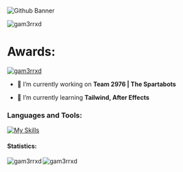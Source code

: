 
![Github Banner](https://github.com/Gam3rrXD/Gam3rrXD/assets/84348006/fce4081b-ab6f-4751-a488-71c1b1463717)

<p align="left"> <img src="https://komarev.com/ghpvc/?username=gam3rrxd&label=Profile%20views&color=0e75b6&style=flat" alt="gam3rrxd" /> </p>

<h1 align="left">Awards:</h3>
<p align="left"> <a href="https://github.com/Gam3rrXD"><img src="https://github-profile-trophy.vercel.app/?username=gam3rrxd&theme=discord" alt="gam3rrxd" /></a> </p>

- 🔭 I’m currently working on **Team 2976 | The Spartabots**

- 🌱 I’m currently learning **Tailwind, After Effects**

<h3 align="left">Languages and Tools:</h3>

[![My Skills](https://skillicons.dev/icons?i=ae,apple,arduino,arch,atom,autocad,azure,bash,blender,cs,cpp,cloudflare,css,debian,discord,bots,discordjs,docker,dotnet,eclipse,electron,firebase,flask,gcp,git,github,gitlab,gmail,go,gradle,grafana,heroku,html,idea,ai,instagram,java,js,kali,kubernetes,lua,linkedin,mongodb,mysql,netlify,nextjs,nginx,nodejs,npm,ps,pr,powershell,pycharm,py,raspberrypi,react,redhat,regex,replit,stackoverflow,svg,tailwind,ts,ubuntu,twitter,vscode,visualstudio,webpack,wordpress&theme=dark)](https://github.com/Gam3rrXD)

<h4 align="left">Statistics:</h4>
<p><img align="left" src="https://github-readme-stats.vercel.app/api?username=gam3rrxd&show_icons=true&locale=en&theme=dark" alt="gam3rrxd" /></p>
<p><img align="left" src="https://github-readme-streak-stats.herokuapp.com/?user=gam3rrxd&theme=dark" alt="gam3rrxd" /></p>
